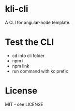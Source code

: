 # kli-cli

A CLI for angular-node template.

# Test the CLI

* cd into cli folder
* npm i
* npm link
* run command with kc prefix

# License

MIT - see LICENSE

